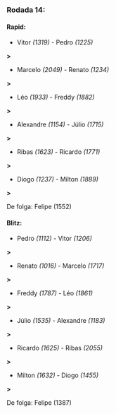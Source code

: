 ### Rodada 14:

#### Rapid:

* Vitor *(1319)*     -     Pedro *(1225)*

 **>** 
* Marcelo *(2049)*     -     Renato *(1234)*

 **>** 
* Léo *(1933)*     -     Freddy *(1882)*

 **>** 
* Alexandre *(1154)*     -     Júlio *(1715)*

 **>** 
* Ribas *(1623)*     -     Ricardo *(1771)*

 **>** 
* Diogo *(1237)*     -     Milton *(1889)*

 **>** 

De folga: Felipe (1552)

#### Blitz:

* Pedro *(1112)*     -     Vitor *(1206)*

 **>** 
* Renato *(1016)*     -     Marcelo *(1717)*

 **>** 
* Freddy *(1787)*     -     Léo *(1861)*

 **>** 
* Júlio *(1535)*     -     Alexandre *(1183)*

 **>** 
* Ricardo *(1625)*     -     Ribas *(2055)*

 **>** 
* Milton *(1632)*     -     Diogo *(1455)*

 **>** 

De folga: Felipe (1387)


